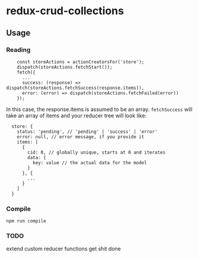 # redux-crud-collections


## Usage

### Reading

```
    const storeActions = actionCreatorsFor('store');
    dispatch(storeActions.fetchStart());
    fetch({
      ...
      success: (response) => dispatch(storeActions.fetchSuccess(response.items)),
      error: (error) => dispatch(storeActions.fetchFailed(error))
    });
```

In this case, the response.items is assumed to be an array. `fetchSuccess` will take an array of items and your reducer tree will look like:

```
  store: {
    status: 'pending', // 'pending' | 'success' | 'error'
    error: null, // error message, if you provide it
    items: [
      {
        cid: 0, // globally unique, starts at 0 and iterates
        data: {
          key: value // the actual data for the model
        }
      }, {
        ...
      }
    ]
  }
```

### Compile

`npm run compile`

### TODO

extend custom reducer functions
get shit done
